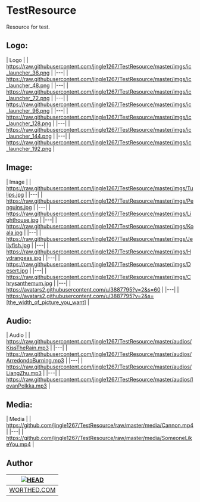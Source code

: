 TestResource
============

Resource for test.


Logo:
-------

| Logo                                                                                      |
| https://raw.githubusercontent.com/jingle1267/TestResource/master/imgs/ic_launcher_36.png  |
|---|
| https://raw.githubusercontent.com/jingle1267/TestResource/master/imgs/ic_launcher_48.png  |
|---|
| https://raw.githubusercontent.com/jingle1267/TestResource/master/imgs/ic_launcher_72.png  |
|---|
| https://raw.githubusercontent.com/jingle1267/TestResource/master/imgs/ic_launcher_96.png  |
|---|
| https://raw.githubusercontent.com/jingle1267/TestResource/master/imgs/ic_launcher_128.png |
|---|
| https://raw.githubusercontent.com/jingle1267/TestResource/master/imgs/ic_launcher_144.png |
|---|
| https://raw.githubusercontent.com/jingle1267/TestResource/master/imgs/ic_launcher_192.png |


Image:
-------

| Image                                                                                   |
| https://raw.githubusercontent.com/jingle1267/TestResource/master/imgs/Tulips.jpg        |
|---|
| https://raw.githubusercontent.com/jingle1267/TestResource/master/imgs/Penguins.jpg      |
|---|
| https://raw.githubusercontent.com/jingle1267/TestResource/master/imgs/Lighthouse.jpg    |
|---|
| https://raw.githubusercontent.com/jingle1267/TestResource/master/imgs/Koala.jpg         |
|---|
| https://raw.githubusercontent.com/jingle1267/TestResource/master/imgs/Jellyfish.jpg     |
|---|
| https://raw.githubusercontent.com/jingle1267/TestResource/master/imgs/Hydrangeas.jpg    |
|---|
| https://raw.githubusercontent.com/jingle1267/TestResource/master/imgs/Desert.jpg        |
|---|
| https://raw.githubusercontent.com/jingle1267/TestResource/master/imgs/Chrysanthemum.jpg |
|---|
| https://avatars2.githubusercontent.com/u/3887795?v=2&s=60                               |
|---|
| https://avatars2.githubusercontent.com/u/3887795?v=2&s=[the_width_of_picture_you_want]  |

Audio:
-------

| Audio                                                                                        |
| https://raw.githubusercontent.com/jingle1267/TestResource/master/audios/KissTheRain.mp3      |
|---|
| https://raw.githubusercontent.com/jingle1267/TestResource/master/audios/ArredondoBurning.mp3 |
|---|
| https://raw.githubusercontent.com/jingle1267/TestResource/master/audios/LiangZhu.mp3         |
|---|
| https://raw.githubusercontent.com/jingle1267/TestResource/master/audios/IevanPolkka.mp3      |


Media:
------
| Media                                                                           |
| https://github.com/jingle1267/TestResource/raw/master/media/Cannon.mp4          |
|---|
| https://github.com/jingle1267/TestResource/raw/master/media/SomeoneLikeYou.mp4  |

Author
------
| [![HEAD](https://avatars2.githubusercontent.com/u/3887795?v=2&s=120)](http://worthed.com "Visit worthed.com") |
|---|
| [WORTHED.COM](http://worthed.com) |
